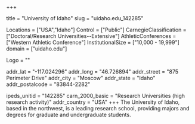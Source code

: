 
+++

title = "University of Idaho"
slug = "uidaho.edu_142285"

Locations = ["USA","Idaho"]
Control = ["Public"]
CarnegieClassification = ["Doctoral/Research Universities--Extensive"]
AthleticConferences = ["Western Athletic Conference"]
InstitutionalSize = ["10,000 - 19,999"]
domain = ["uidaho.edu"]

Logo = ""

addr_lat = "-117.024296"
addr_long = "46.726894"
addr_street = "875 Perimeter Drive"
addr_city = "Moscow"
addr_state = "Idaho"
addr_postalcode = "83844-2282"

ipeds_unitid = "142285"
carn_2000_basic = "Research Universities (high research activity)"
addr_country = "USA"
+++
    The University of Idaho, based in the northwest, is a leading research school, providing majors and degrees for graduate and undergraduate students.
